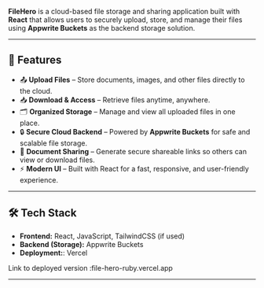 **FileHero** is a cloud-based file storage and sharing application built with **React** that allows users to securely upload, store, and manage their files using **Appwrite Buckets** as the backend storage solution.  

---

## 🚀 Features

- 📤 **Upload Files** – Store documents, images, and other files directly to the cloud.  
- 📥 **Download & Access** – Retrieve files anytime, anywhere.  
- 🗂️ **Organized Storage** – Manage and view all uploaded files in one place.  
- 🔒 **Secure Cloud Backend** – Powered by **Appwrite Buckets** for safe and scalable file storage.  
- 🤝 **Document Sharing** – Generate secure shareable links so others can view or download files.  
- ⚡ **Modern UI** – Built with React for a fast, responsive, and user-friendly experience.  

---

## 🛠️ Tech Stack

- **Frontend:** React, JavaScript, TailwindCSS (if used)  
- **Backend (Storage):** Appwrite Buckets  
- **Deployment:**: Vercel 


Link to deployed version :file-hero-ruby.vercel.app

---
